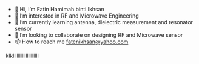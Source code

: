 - 👋 Hi, I’m Fatin Hamimah binti Ikhsan
- 👀 I’m interested in RF and Microwave Engineering
- 🌱 I’m currently learning antenna, dielectric measurement and resonator sensor
- 💞️ I’m looking to collaborate on designing RF and Microwave sensor
- 📫 How to reach me fatenikhsan@yahoo.com

<!---
fatenikhsan/fatenikhsan is a ✨ special ✨ repository because its `README.md` (this file) appears on your GitHub profile.
You can click the Preview link to take a look at your changes.
--->

klkllllllllllllllllllll
